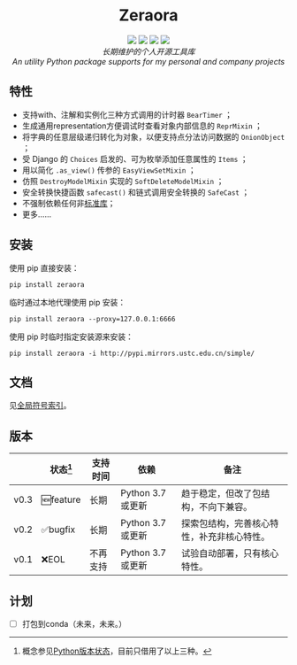<h1 align="center" style="padding-top: 32px">Zeraora</h1>

<div align="center">
    <a href="https://docs.python.org/zh-cn/3/whatsnew/index.html"><img src="https://img.shields.io/pypi/pyversions/zeraora?label=Python&logo=python&logoColor=yellow"></a>
    <a href="https://en.wikipedia.org/wiki/MIT_License"><img src="https://img.shields.io/badge/License-MIT-purple.svg"></a>
    <a href="https://pypi.org/project/Zeraora/"><img src="https://img.shields.io/pypi/v/zeraora?color=darkgreen&label=PyPI"></a>
    <a href=""><img src="https://img.shields.io/conda/v/conda-forge/zeraora"></a>
</div>
<div align="center">
    <i>长期维护的个人开源工具库</i>
    <br>
    <i>An utility Python package supports for my personal and company projects</i>
</div>

## 特性

- 支持with、注解和实例化三种方式调用的计时器 `BearTimer` ；
- 生成通用representation方便调试时查看对象内部信息的 `ReprMixin` ；
- 将字典的任意层级递归转化为对象，以便支持点分法访问数据的 `OnionObject` ；
- 受 Django 的 `Choices` 启发的、可为枚举添加任意属性的 `Items` ；
- 用以简化 `.as_view()` 传参的 `EasyViewSetMixin` ；
- 仿照 `DestroyModelMixin` 实现的 `SoftDeleteModelMixin` ；
- 安全转换快捷函数 `safecast()` 和链式调用安全转换的 `SafeCast` ；
- 不强制依赖任何非[标准库](https://docs.python.org/zh-cn/3/library/index.html)；
- 更多……

## 安装

使用 pip 直接安装：

```shell
pip install zeraora
```

临时通过本地代理使用 pip 安装：

```shell
pip install zeraora --proxy=127.0.0.1:6666
```

使用 pip 时临时指定安装源来安装：

```shell
pip install zeraora -i http://pypi.mirrors.ustc.edu.cn/simple/
```

## 文档

见[全局符号索引](./docs/README.md)。

## 版本

|      | 状态[^1] | 支持时间 | 依赖              | 备注                                       |
| ---- | -------- | -------- | ----------------- | ------------------------------------------ |
| v0.3 | 🆕feature | 长期     | Python 3.7 或更新 | 趋于稳定，但改了包结构，不向下兼容。       |
| v0.2 | ✅bugfix  | 长期     | Python 3.7 或更新 | 探索包结构，完善核心特性，补充非核心特性。 |
| v0.1 | ❌EOL     | 不再支持 | Python 3.7 或更新 | 试验自动部署，只有核心特性。               |

[^1]: 概念参见[Python版本状态](https://devguide.python.org/versions/#status-key)，目前只借用了以上三种。

## 计划

- [ ] 打包到conda（未来，未来。）

